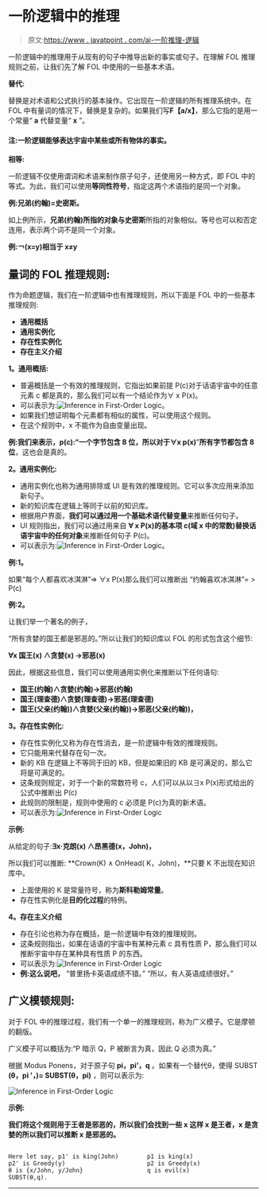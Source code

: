 # 一阶逻辑中的推理

> 原文:[https://www . javatpoint . com/ai-一阶推理-逻辑](https://www.javatpoint.com/ai-inference-in-first-order-logic)

一阶逻辑中的推理用于从现有的句子中推导出新的事实或句子。在理解 FOL 推理规则之前，让我们先了解 FOL 中使用的一些基本术语。

**替代:**

替换是对术语和公式执行的基本操作。它出现在一阶逻辑的所有推理系统中。在 FOL 中有量词的情况下，替换是复杂的。如果我们写**F【a/x】**，那么它指的是用一个常量“ **a** 代替变量“ **x** ”。

#### 注:一阶逻辑能够表达宇宙中某些或所有物体的事实。

**相等:**

一阶逻辑不仅使用谓词和术语来制作原子句子，还使用另一种方式，即 FOL 中的等式。为此，我们可以使用**等同性符号**，指定这两个术语指的是同一个对象。

**例:兄弟(约翰)=史密斯。**

如上例所示，**兄弟(约翰)**所指的对象与**史密斯**所指的对象相似。等号也可以和否定连用，表示两个词不是同一个对象。

**例:￢(x=y)相当于 x≠y**

## 量词的 FOL 推理规则:

作为命题逻辑，我们在一阶逻辑中也有推理规则，所以下面是 FOL 中的一些基本推理规则:

*   **通用概括**
*   **通用实例化**
*   **存在性实例化**
*   **存在主义介绍**

**1。通用概括:**

*   普遍概括是一个有效的推理规则，它指出如果前提 P(c)对于话语宇宙中的任意元素 c 都是真的，那么我们可以有一个结论作为∀ x P(x)。
*   可以表示为:![Inference in First-Order Logic](../Images/7d778086a891a1275faf61759bfea72d.png)。
*   如果我们想证明每个元素都有相似的属性，可以使用这个规则。
*   在这个规则中，x 不能作为自由变量出现。

**例:**我们来表示，p(c):“**一个字节包含 8 位**，所以对于**∀x p(x)**”**所有字节都包含 8 位**，这也会是真的。

**2。通用实例化:**

*   通用实例化也称为通用排除或 UI 是有效的推理规则。它可以多次应用来添加新句子。
*   新的知识库在逻辑上等同于以前的知识库。
*   根据用户界面，**我们可以通过用一个基础术语代替变量**来推断任何句子。
*   UI 规则指出，我们可以通过用来自 **∀ x P(x)的基本项 c(域 x 中的常数)替换话语宇宙中的任何对象**来推断任何句子 P(c)。
*   可以表示为:![Inference in First-Order Logic](../Images/9b3923ef4f73bc0092e40ab144cce82e.png)。

**例:1。**

如果“每个人都喜欢冰淇淋”=> ∀x P(x)那么我们可以推断出
“约翰喜欢冰淇淋”= > P(c)

**例:2。**

让我们举一个著名的例子，

“所有贪婪的国王都是邪恶的。”所以让我们的知识库以 FOL 的形式包含这个细节:

**∀x 国王(x) ∧贪婪(x) →邪恶(x)**

因此，根据这些信息，我们可以使用通用实例化来推断以下任何语句:

*   **国王(约翰)∧贪婪(约翰)→邪恶(约翰)**
*   **国王(理查德)∧贪婪(理查德)→邪恶(理查德)**
*   **国王(父亲(约翰))∧贪婪(父亲(约翰))→邪恶(父亲(约翰))，**

**3。存在性实例化:**

*   存在性实例化又称为存在性消去，是一阶逻辑中有效的推理规则。
*   它只能用来代替存在句一次。
*   新的 KB 在逻辑上不等同于旧的 KB，但是如果旧的 KB 是可满足的，那么它将是可满足的。
*   这条规则规定，对于一个新的常数符号 c，人们可以从以∃x P(x)形式给出的公式中推断出 P(c)
*   此规则的限制是，规则中使用的 c 必须是 P(c)为真的新术语。
*   可以表示为:![Inference in First-Order Logic](../Images/2b30b8eec67bc97f52106daaa5c6dfba.png)

**示例:**

从给定的句子:**∃x·克朗(x) ∧昂黑德(x，John)，**

所以我们可以推断: **Crown(K) ∧ OnHead( K，John)，**只要 K 不出现在知识库中。

*   上面使用的 K 是常量符号，称为**斯科勒姆常量**。
*   存在性实例化是**目的化过程**的特例。

**4。存在主义介绍**

*   存在引论也称为存在概括，是一阶逻辑中有效的推理规则。
*   这条规则指出，如果在话语的宇宙中有某种元素 c 具有性质 P，那么我们可以推断宇宙中存在某种具有性质 P 的东西。
*   可以表示为:![Inference in First-Order Logic](../Images/87d41a9ac082e2faef38c4ddc1dbd208.png)
*   **例:这么说吧，**
    “普里扬卡英语成绩不错。”
    “所以，有人英语成绩很好。”

## 广义模顿规则:

对于 FOL 中的推理过程，我们有一个单一的推理规则，称为广义模子。它是摩顿的翻版。

广义模子可以概括为:“P 暗示 Q，P 被断言为真，因此 Q 必须为真。”

根据 Modus Ponens，对于原子句 **pi，pi’，q** 。如果有一个替代θ，使得 SUBST **(θ，pi '，)= SUBST(θ，pi)** ，则可以表示为:

![Inference in First-Order Logic](../Images/992b16521f6a669d1bf98d0560e1a6b9.png)

**示例:**

**我们将这个规则用于王者是邪恶的，所以我们会找到一些 x 这样 x 是王者，x 是贪婪的所以我们可以推断 x 是邪恶的。**

```

Here let say, p1' is king(John)        p1 is king(x)
p2' is Greedy(y)                       p2 is Greedy(x)
θ is {x/John, y/John}                  q is evil(x)
SUBST(θ,q).                                                      

```

* * *